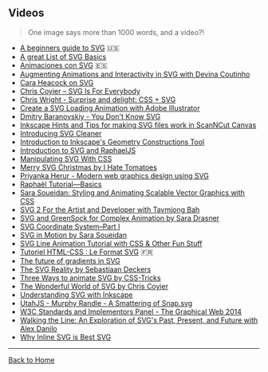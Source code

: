 ## Videos
> One image says more than 1000 words, and a video?!

* [A beginners guide to SVG](https://www.youtube.com/playlist?list=PL4-IK0AVhVjP0EeV513_b30lhGRTfMbYd) :us:
* [A great List of SVG Basics](https://www.youtube.com/watch?v=PQxtlY19kto&list=PLL8woMHwr36F2tCFnWTbVBQAGQ6nTcXOO)
* [Animaciones con SVG](https://www.youtube.com/watch?v=vZef4HhybhQ) 🇪🇸 
* [Augmenting Animations and Interactivity in SVG with Devina Coutinho](http://youtu.be/oIRITi6IcWQ)
* [Cara Heacock on SVG](https://www.youtube.com/watch?v=J88cOi92whU)
* [Chris Coyier – SVG Is For Everybody](https://vimeo.com/99828116)
* [Chris Wright - Surprise and delight: CSS + SVG](https://www.youtube.com/watch?v=0NFct2yOfiI)
* [Create a SVG Loading Animation with Adobe Illustrator](https://www.youtube.com/watch?v=1lmFMsrLgwM)
* [Dmitry Baranovskiy - You Don't Know SVG](https://www.youtube.com/watch?v=SeLOt_BRAqc)
* [Inkscape Hints and Tips for making SVG files work in ScanNCut Canvas](https://www.youtube.com/watch?v=ktTunTp3Pl4)
* [Introducing SVG Cleaner](http://vimeo.com/34706772)
* [Introduction to Inkscape's Geometry Constructions Tool](http://vimeo.com/14955725)
* [Introduction to SVG and RaphaelJS](https://www.youtube.com/watch?v=ECUhNrlyTkE)
* [Manipulating SVG With CSS](https://www.youtube.com/watch?v=FW1bwgOhQNo)
* [Merry SVG Christmas by I Hate Tomatoes](https://www.youtube.com/watch?v=6j2zdoa6a7Q)
* [Priyanka Herur - Modern web graphics design using SVG](https://www.youtube.com/watch?v=T1BhasZre0k)
* [Raphaël Tutorial—Basics](http://vimeo.com/6411308)
* [Sara Soueidan: Styling and Animating Scalable Vector Graphics with CSS](http://youtu.be/hI9roqOKKO8)
* [SVG 2 For the Artist and Developer with Tavmjong Bah](http://youtu.be/UL2-ZAyvXOM)
* [SVG and GreenSock for Complex Animation by Sara Drasner](https://www.youtube.com/watch?v=ZNukcHhpSXg)
* [SVG Coordinate System–Part I](https://www.youtube.com/watch?v=FCOeMy7HrBc)
* [SVG in Motion by Sara Soueidan](https://vimeo.com/album/3953264/video/166790778)
* [SVG Line Animation Tutorial with CSS & Other Fun Stuff](https://www.youtube.com/watch?v=XBdbgD2BaEI)
* [Tutoriel HTML-CSS : Le Format SVG](https://www.youtube.com/watch?v=x3_BJ6tzPqk) 🇫🇷 
* [The future of gradients in SVG](https://www.youtube.com/watch?v=47nhFrI_P8Y)
* [The SVG Reality by Sebastiaan Deckers](https://www.youtube.com/watch?v=VQ7_MwjPqKs&list=TLnovNiLOsOSo)
* [Three Ways to animate SVG by CSS-Tricks](https://css-tricks.com/video-screencasts/135-three-ways-animate-svg/)
* [The Wonderful World of SVG by Chris Coyier](https://www.youtube.com/watch?v=tsGa-gcckwY)
* [Understanding SVG with Inkscape](https://www.youtube.com/watch?v=3jw_ED0_H3Q)
* [UtahJS - Murphy Randle - A Smattering of Snap.svg](https://www.youtube.com/watch?v=D_ypzPGDtmI)
* [W3C Standards and Implementors Panel - The Graphical Web 2014](http://youtu.be/TLE3_nmcbWc)
* [Walking the Line: An Exploration of SVG's Past, Present, and Future with Alex Danilo](https://www.youtube.com/watch?list=PLUj8-Hhrb-a1Qbiw-h8tAs8LOW-kDZ846&v=GV3GSxbW_-A)
* [Why Inline SVG is Best SVG](https://www.youtube.com/watch?v=af4ZQJ14yu8)

---
[Back to Home](/knbknb/awesome-svg)
